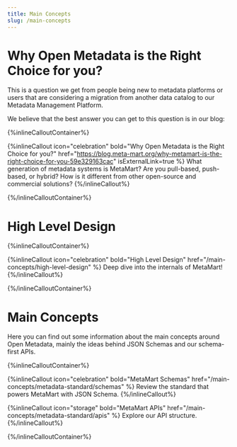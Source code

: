 ```yaml
---
title: Main Concepts
slug: /main-concepts
---
```


# Why Open Metadata is the Right Choice for you?

This is a question we get from people being new to metadata platforms or users that are considering a migration from
another data catalog to our Metadata Management Platform.

We believe that the best answer you can get to this question is in our blog:

{%inlineCalloutContainer%}

{%inlineCallout
    icon="celebration"
    bold="Why Open Metadata is the Right Choice for you?"
    href="https://blog.meta-mart.org/why-metamart-is-the-right-choice-for-you-59e329163cac"
    isExternalLink=true %}
What generation of metadata systems is MetaMart? Are you pull-based, push-based, or hybrid? How is it different
from other open-source and commercial solutions?
{%/inlineCallout%}

{%/inlineCalloutContainer%}

# High Level Design

{%inlineCalloutContainer%}

{%inlineCallout
    icon="celebration"
    bold="High Level Design"
    href="/main-concepts/high-level-design" %}
Deep dive into the internals of MetaMart!
{%/inlineCallout%}

{%/inlineCalloutContainer%}

# Main Concepts

Here you can find out some information about the main concepts around Open Metadata, mainly the ideas
behind JSON Schemas and our schema-first APIs.

{%inlineCalloutContainer%}

{%inlineCallout
    icon="celebration"
    bold="MetaMart Schemas"
    href="/main-concepts/metadata-standard/schemas" %}
Review the standard that powers MetaMart with JSON Schema.
{%/inlineCallout%}

{%inlineCallout
    icon="storage"
    bold="MetaMart APIs"
    href="/main-concepts/metadata-standard/apis" %}
Explore our API structure.
{%/inlineCallout%}

{%/inlineCalloutContainer%}
